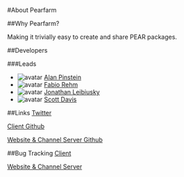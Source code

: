 #About Pearfarm

##Why Pearfarm?

Making it trivially easy to create and share PEAR packages.

##Developers

###Leads
* ![avatar](http://www.gravatar.com/avatar/0b6c7afbe76f7354e1d0ca1db676b422.jpg?s=48&d=http://dev.pearfarm.org/public/image/d_avatar.png) [Alan Pinstein](http://github.com/apinstein)
* ![avatar](http://www.gravatar.com/avatar/a198addd98dd9f149c7964a1340c9772.jpg?s=48&d=http://dev.pearfarm.org/public/image/d_avatar.png) [Fabio Rehm](http://github.com/fgrehm)
* ![avatar]( http://www.gravatar.com/avatar/072512d00c6c075f9c5c603c1511d5df.jpg?s=48&d=http://dev.pearfarm.org/public/image/d_avatar.png) [Jonathan Leibiusky](http://github.com/xetorthio)
* ![avatar](http://www.gravatar.com/avatar/360d0f0a5d0267a1f6b41b57f6a63cc3.jpg?s=48&d=http://dev.pearfarm.org/public/image/d_avatar.png) [Scott Davis](http://github.com/jetviper21)

##Links
[Twitter](http://twitter.com/pearfarm)

[Client Github](http://github.com/fgrehm/pearfarm)

[Website & Channel Server Github](http://github.com/jetviper21/pearfarm_channel_server)

##Bug Tracking
[Client](http://github.com/fgrehm/pearfarm/issues)

[Website & Channel Server](http://github.com/jetviper21/pearfarm_channel_server/issues)

